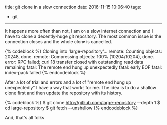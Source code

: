 title: git clone in a slow connection
date: 2016-11-15 10:06:40
tags:
  - git
---

It happens more often than not, I am on a slow internet connection and I have to clone a decently-huge git repository. The most common issue is the connection closes and the whole clone is cancelled.

{% codeblock %}
Cloning into 'large-repository'...
remote: Counting objects: 20248, done.
remote: Compressing objects: 100% (10204/10204), done.
error: RPC failed; curl 18 transfer closed with outstanding read data remaining
fatal: The remote end hung up unexpectedly
fatal: early EOF
fatal: index-pack failed
{% endcodeblock %}

After a lot of trial and errors and a lot of "remote end hung up unexpectedly" I have a way that works for me. The idea is to do a shallow clone first and then update the repository with its history.

{% codeblock %}
$ git clone http://github.com/large-repository --depth 1
$ cd large-repository
$ git fetch --unshallow
{% endcodeblock %}

And, that's all folks

